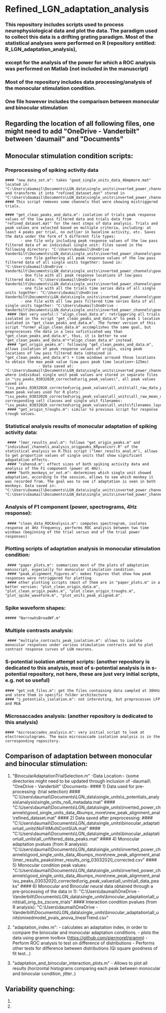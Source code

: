 # Refined_LGN_adaptation_analysis
### This repository includes scripts used to process neurophysiological data and plot the data. The paradigm used to collect this data is a drifting grating paradigm.  Most of the statistical analyses were performed on R (repository entitled: R_LGN_adaptation_analysis), 
### except for the analysis of the power for which a ROC analysis was performed on Matlab (not included in the manuscript)
### Most of the repository includes data processing/analysis of the monocular stimulation condition.
### One file however includes the comparison between monocular and binocular stimulation

## Regarding the location of all following files, one might need to add "OneDrive - Vanderbilt\" between 'daumail\" and "Documents\"
## Monocular stimulation condition scripts:
### Preprocessing of spiking activity data
    #### "new_data_set.m": takes "good_single_units_data_4bmpmore.mat" located in:  "C:\Users\daumail\Documents\LGN_data\single_units\inverted_power_channels\good_single_units_data_4bumps_more\" and transforms it into "refined_dataset.mat" stored in "C:\Users\daumail\Documents\LGN_data\single_units\inverted_power_channels\good_single_units_data_4bumps_more\new_peak_alignment_anal\".
    #### This script removes some channels that were showing mistriggered trials.
    
    #### "get_clean_peaks_and_data.m": isolation of trials peak response values of the low pass filtered data and trials data from "refined_dataset.mat" for the next steps of data analysis. Trials and peak values are selected based on multiple criteria, including: at least 4 peaks per trial, no outlier in baseline activity, etc. Saves the data under the form of 5 different file types: 
		   - one file only including peak response values of the low pass filtered data of an individual single unit: Files saved in the following directory: "C:\Users\daumail\OneDrive - Vanderbilt\Documents\LGN_data\single_units\inverted_power_channels\good_single_units_data_4bumps_more\new_peak_alignment_anal\su_peaks_03032020_corrected\individual_units\"
		   - one file gathering all peak response values of the low pass filtered data of all single units together: Saved in: "C:\Users\daumail\OneDrive - Vanderbilt\Documents\LGN_data\single_units\inverted_power_channels\good_single_units_data_4bumps_more\new_peak_alignment_anal\su_peaks_03032020_corrected\all_units\all_data_peaks.mat"
		   - One file with all peak response locations of low-pass filtered data: "C:\Users\daumail\OneDrive - Vanderbilt\Documents\LGN_data\single_units\inverted_power_channels\good_single_units_data_4bumps_more\new_peak_alignment_anal\su_peaks_03032020_corrected\all_units\clean_SUA_locs.mat"
		   - one file with all the trials time series data of all single units together: "C:\Users\daumail\OneDrive - Vanderbilt\Documents\LGN_data\single_units\inverted_power_channels\good_single_units_data_4bumps_more\new_peak_alignment_anal\su_peaks_03032020_corrected\all_units\clean_origin_sup_50.mat" 
		   - one file with all low pass filtered time series data of all single units together: "C:\Users\daumail\OneDrive - Vanderbilt\Documents\LGN_data\single_units\inverted_power_channels\good_single_units_data_4bumps_more\new_peak_alignment_anal\su_peaks_03032020_corrected\all_units\clean_SUA_sup_50.mat"
     #### (Not very useful:) "align_clean_data.m": retriggering all trials isolated in the script "get_clean_peaks_and_data.m" to peak 1 location isolated in "get_clean_peaks_and_data.m". The former version of this script "former_align_clean_data.m" accomplishes the same goal, but preprocesses the data in a less sofisticated way than "get_clean_peaks_and_data.m", thus, it is better to use "get_clean_peaks_and_data.m"+"align_clean_data.m" instead.
     #### "get_origin_peaks.m": following "get_clean_peaks_and_data.m", allows isolation of peak response values of origin, using peak locations of low pass filtered data (obtained in "get_clean_peaks_and_data.m") + time windows arround those locations to obtain the max peak value (Low pass peak time location+-125ms)
                   - Data saved at: "C:\Users\daumail\Documents\LGN_data\single_units\inverted_power_channels\good_single_units_data_4bumps_more\new_peak_alignment_anal\" where individual single unit peak values are stored in separate files in "\su_peaks_03032020_corrected\orig_peak_values\", all peak values saved in "\su_peaks_03032020_corrected\orig_peak_values\all_units\all_raw_data_peaks.m", mean peak values used for R plots: "\su_peaks_03032020_corrected\orig_peak_values\all_units\all_raw_mean_data_peaks.m", corresponding cell classes and single unit filenames: "\su_peaks_03032020_corrected\orig_peak_values\all_units\filenames_layers.m"
     #### "get_origin_troughs.m": similar to previous script for response trough values.
     
### Statistical analysis results of monocular adaptation of spiking activity data:
     #### "lmer_results_anal.m": follows "get_origin_peaks.m" and "individual_channels_analysis_origpeaks_KRpvalcorr.R" of the statistical analysis on R.This script ("lmer_results_anal.m"), allows to get proportion values of single units that show significant adapatation effects.
     #### "cohensd.m": effect sizes of both spiking activity data and analysis of the F1 component (power at 4Hz).
     #### "both_monkeys_or_not.m": determines which single unit showed adaptation, according to the session, allows to see which monkey it was recorded from. The goal was to see if adaptation is seen in both monkeys. Data saved in: "C:\Users\daumail\Documents\LGN_data\single_units\inverted_power_channels\good_single_units_data_4bumps_more\new_peak_alignment_anal\su_peaks_03032020_corrected\orig_peak_values\all_units\selected_units_filenames.m", "C:\Users\daumail\Documents\LGN_data\single_units\inverted_power_channels\good_single_units_data_4bumps_more\new_peak_alignment_anal\su_peaks_03032020_corrected\orig_peak_values\all_units\selected_units_sessions"
     
     
### Analysis of F1 component (power, spectrograms, 4Hz response):
     #### "clean_data_ROCAnalysis.m": computes spectrogram, isolates response at 4Hz frequency, performs ROC analysis between two time windows (beginning of the trial versus end of the trial power responses)
### Plotting scripts of adaptation analysis in monocular stimulation condition:
     #### "paper_plots.m": summarizes most of the plots of adaptation manuscript, especially for monocular stimulation condition.
     #### "peak_alignment_figures.m": makes figures that show how peak responses were retriggered for plotting
     #### other plotting scripts (most of them are in "paper_plots.m" in a better version: "plot_clean_origin_data.m", "plot_clean_origin_peaks.m", "plot_clean_origin_troughs.m", "plot_spike_waveform.m", "plot_units_peak_aligned.m".

### Spike waveform shapes: 
    ##### "NarrowVsBroadWf.m"

### Multiple contrasts analysis:
     #### "multiple_contrasts_peak_isolation.m": allows to isolate monocular responses under various stimulation contrasts and to plot contrast response curves of LGN neurons.

### S-potential isolation attempt scripts: (another repository is dedicated to this analysis, most of s-potential analysis is in s-potential repository, not here, these are just very initial scripts, e.g. not so useful)
    #### "get_ns6_files.m": get the files containing data sampled at 30kHz and store them in specific folder architecture
    #### "s_potentials_isolation.m": not interesting, but preprocesses LFP and MUA 
### Microsaccades analysis: (another repository is dedicated to this analysis)
    #### "microsaccades_analysis.m": very initial script to look at electroocculograms. The main microsaccade isolation analysis is in the corresponding repository.
    

## Comparison of adaptation between monocular and binocular stimulation:
1) "BinocularAdaptationTrialSelection.m"
       -Data Location:- (some directories might need to be updated through inclusion of -daumail\ "OneDrive - Vanderbilt" \Documents-
       #### 1) Data used for pre-processing: (trial selection)
       #### "C:\Users\daumail\Documents\LGN_data\single_units\s_potentials_analysis\analysis\single_units_ns6_metadata.mat"
       #### "C:\Users\daumail\Documents\LGN_data\single_units\inverted_power_channels\good_single_units_data_4bumps_more\new_peak_alignment_anal\refined_dataset.mat"
       #### 2) Data saved after preprocessing:
       #### "C:\Users\daumail\Documents\LGN_data\single_units\binocular_adaptation\all_units\NoFiltMultiContSUA.mat"
       #### "C:\Users\daumail\Documents\LGN_data\single_units\binocular_adaptation\all_units\all_unfiltered_data_peaks.mat"
       #### 4) Monocular adaptation pvalues (from R analysis): "C:\Users\daumail\Documents\LGN_data\single_units\inverted_power_channels\good_single_units_data_4bumps_more\new_peak_alignment_anal\lmer_results_peaks\lmer_results_orig_03032020_corrected.csv"
       #### 5) Monocular condition peak values: "C:\Users\daumail\Documents\LGN_data\single_units\inverted_power_channels\good_single_units_data_4bumps_more\new_peak_alignment_anal\su_peaks_03032020_corrected\orig_peak_values\all_units\all_data_peaks"
       #### 6) Monocular and Binocular neural data obtained through a pre-processing of the data in 1): 
       "C:\Users\daumail\OneDrive - Vanderbilt\Documents\LGN_data\single_units\binocular_adaptation\all_units\all_orig_bs_zscore_trials"
       #### Interaction condition pvalues (from R analysis):
       "C:\Users\daumail\OneDrive - Vanderbilt\Documents\LGN_data\single_units\binocular_adaptation\all_units\mixedmodel_pvals_anova_linearTrend.csv"
       
2) "adaptation_index.m": 
       - calculates an adaptation index, in order to compare the binocular and monocular adaptation conditions.
       - plots the data using gramm toolbox (https://github.com/piermorel/gramm)
       - Perform ROC analysis to test on difference of distributions
       - Performs other tests for difference between distributions (Qi square goodness of fit test...)
       
3) "adaptation_and_binocular_interaction_plots.m"
       - Allows to plot all results (horizontal histograms comparing each peak between monocular and binocular condition, jitter..)
 
 ## Variability quenching:
 1)
 2)



